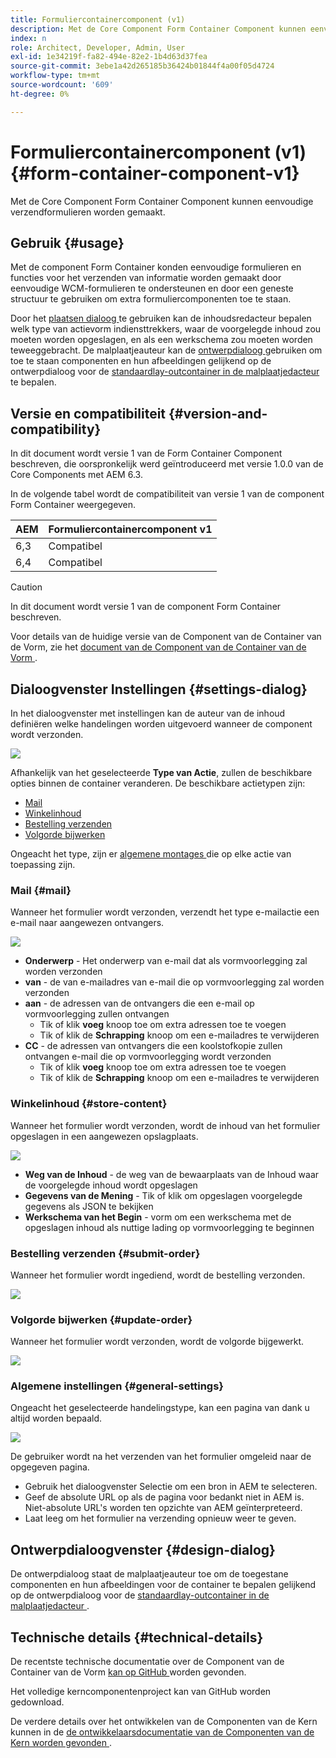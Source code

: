 ```yaml
---
title: Formuliercontainercomponent (v1)
description: Met de Core Component Form Container Component kunnen eenvoudige verzendformulieren worden gemaakt.
index: n
role: Architect, Developer, Admin, User
exl-id: 1e34219f-fa82-494e-82e2-1b4d63d37fea
source-git-commit: 3ebe1a42d265185b36424b01844f4a00f05d4724
workflow-type: tm+mt
source-wordcount: '609'
ht-degree: 0%

---
```


# Formuliercontainercomponent (v1) {#form-container-component-v1}

Met de Core Component Form Container Component kunnen eenvoudige verzendformulieren worden gemaakt.

## Gebruik {#usage}

Met de component Form Container konden eenvoudige formulieren en functies voor het verzenden van informatie worden gemaakt door eenvoudige WCM-formulieren te ondersteunen en door een geneste structuur te gebruiken om extra formuliercomponenten toe te staan.

Door het [ plaatsen dialoog ](#settings-dialog) te gebruiken kan de inhoudsredacteur bepalen welk type van actievorm indiensttrekkers, waar de voorgelegde inhoud zou moeten worden opgeslagen, en als een werkschema zou moeten worden teweeggebracht. De malplaatjeauteur kan de [ ontwerpdialoog ](#design-dialog) gebruiken om toe te staan componenten en hun afbeeldingen gelijkend op de ontwerpdialoog voor de [ standaardlay-outcontainer in de malplaatjedacteur ](https://helpx.adobe.com/nl/experience-manager/6-4/sites/authoring/using/templates.html) te bepalen.

## Versie en compatibiliteit {#version-and-compatibility}

In dit document wordt versie 1 van de Form Container Component beschreven, die oorspronkelijk werd geïntroduceerd met versie 1.0.0 van de Core Components met AEM 6.3.

In de volgende tabel wordt de compatibiliteit van versie 1 van de component Form Container weergegeven.

| AEM | Formuliercontainercomponent v1 |
|--- |--- |
| 6,3 | Compatibel |
| 6,4 | Compatibel |

>[!CAUTION]
>
>In dit document wordt versie 1 van de component Form Container beschreven.
>
>Voor details van de huidige versie van de Component van de Container van de Vorm, zie het [ document van de Component van de Container van de Vorm ](/help/components/forms/form-container.md).

## Dialoogvenster Instellingen {#settings-dialog}

In het dialoogvenster met instellingen kan de auteur van de inhoud definiëren welke handelingen worden uitgevoerd wanneer de component wordt verzonden.

![](/help/assets/chlimage_1.png)

Afhankelijk van het geselecteerde **Type van Actie**, zullen de beschikbare opties binnen de container veranderen. De beschikbare actietypen zijn:

* [Mail](#mail)
* [Winkelinhoud](#store-content)
* [Bestelling verzenden](#submit-order)
* [Volgorde bijwerken](#update-order)

Ongeacht het type, zijn er [ algemene montages ](#general-settings) die op elke actie van toepassing zijn.

### Mail {#mail}

Wanneer het formulier wordt verzonden, verzendt het type e-mailactie een e-mail naar aangewezen ontvangers.

![](/help/assets/chlimage_1-1.png)

* **Onderwerp** - Het onderwerp van e-mail dat als vormvoorlegging zal worden verzonden
* **van** - de van e-mailadres van e-mail die op vormvoorlegging zal worden verzonden
* **aan** - de adressen van de ontvangers die een e-mail op vormvoorlegging zullen ontvangen
   * Tik of klik **voeg** knoop toe om extra adressen toe te voegen
   * Tik of klik de **Schrapping** knoop om een e-mailadres te verwijderen
* **CC** - de adressen van ontvangers die een koolstofkopie zullen ontvangen e-mail die op vormvoorlegging wordt verzonden
   * Tik of klik **voeg** knoop toe om extra adressen toe te voegen
   * Tik of klik de **Schrapping** knoop om een e-mailadres te verwijderen

### Winkelinhoud {#store-content}

Wanneer het formulier wordt verzonden, wordt de inhoud van het formulier opgeslagen in een aangewezen opslagplaats.

![](/help/assets/chlimage_1-2.png)

* **Weg van de Inhoud** - de weg van de bewaarplaats van de Inhoud waar de voorgelegde inhoud wordt opgeslagen
* **Gegevens van de Mening** - Tik of klik om opgeslagen voorgelegde gegevens als JSON te bekijken
* **Werkschema van het Begin** - vorm om een werkschema met de opgeslagen inhoud als nuttige lading op vormvoorlegging te beginnen

### Bestelling verzenden {#submit-order}

Wanneer het formulier wordt ingediend, wordt de bestelling verzonden.

![](/help/assets/chlimage_1-3.png)

### Volgorde bijwerken {#update-order}

Wanneer het formulier wordt verzonden, wordt de volgorde bijgewerkt.

![](/help/assets/chlimage_1-4.png)

### Algemene instellingen {#general-settings}

Ongeacht het geselecteerde handelingstype, kan een pagina van dank u altijd worden bepaald.

![](/help/assets/chlimage_1-5.png)

De gebruiker wordt na het verzenden van het formulier omgeleid naar de opgegeven pagina.

* Gebruik het dialoogvenster Selectie om een bron in AEM te selecteren.
* Geef de absolute URL op als de pagina voor bedankt niet in AEM is. Niet-absolute URL&#39;s worden ten opzichte van AEM geïnterpreteerd.
* Laat leeg om het formulier na verzending opnieuw weer te geven.

## Ontwerpdialoogvenster {#design-dialog}

De ontwerpdialoog staat de malplaatjeauteur toe om de toegestane componenten en hun afbeeldingen voor de container te bepalen gelijkend op de ontwerpdialoog voor de [ standaardlay-outcontainer in de malplaatjedacteur ](https://helpx.adobe.com/nl/experience-manager/6-4/sites/authoring/using/templates.html#main-pars_title_1754153843).

## Technische details {#technical-details}

De recentste technische documentatie over de Component van de Container van de Vorm [ kan op GitHub ](https://github.com/adobe/aem-core-wcm-components/tree/master/content/src/content/jcr_root/apps/core/wcm/components/form/container/v1/container) worden gevonden.

Het volledige kerncomponentenproject kan van GitHub worden gedownload.

De verdere details over het ontwikkelen van de Componenten van de Kern kunnen in de [ de ontwikkelaarsdocumentatie van de Componenten van de Kern worden gevonden ](/help/developing/overview.md).
